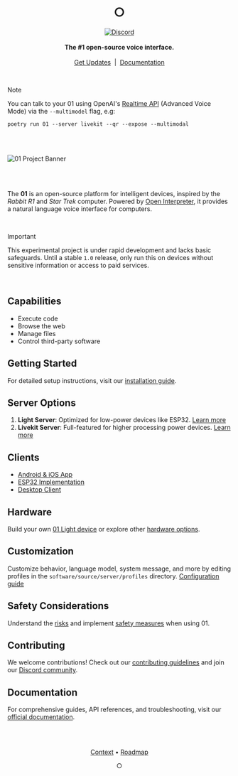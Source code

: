 <h1 align="center">○</h1>

<p align="center">
    <a href="https://discord.gg/Hvz9Axh84z"><img alt="Discord" src="https://img.shields.io/discord/1146610656779440188?logo=discord&style=social&logoColor=black"/></a>
    <br>
    <br>
    <strong>The #1 open-source voice interface.</strong><br>
    <br><a href="https://changes.openinterpreter.com">Get Updates</a>‎ ‎ |‎ ‎ <a href="https://01.openinterpreter.com/">Documentation</a><br>
</p>

<br>

> [!NOTE]
> You can talk to your 01 using OpenAI's [Realtime API](https://platform.openai.com/docs/guides/realtime) (Advanced Voice Mode) via the `--multimodel` flag, e.g:
> ```shell
> poetry run 01 --server livekit --qr --expose --multimodal
> ```

<br></br>

![01 Project Banner](https://raw.githubusercontent.com/OpenInterpreter/01/main/docs/assets/banner.png)

<br></br>

The **01** is an open-source platform for intelligent devices, inspired by the *Rabbit R1* and *Star Trek* computer. Powered by [Open Interpreter](https://github.com/OpenInterpreter/open-interpreter), it provides a natural language voice interface for computers.

<br>

> [!IMPORTANT]
> This experimental project is under rapid development and lacks basic safeguards. Until a stable `1.0` release, only run this on devices without sensitive information or access to paid services.

<br>

## Capabilities

- Execute code
- Browse the web
- Manage files
- Control third-party software

## Getting Started

For detailed setup instructions, visit our [installation guide](https://01.openinterpreter.com/setup/installation).

## Server Options

1. **Light Server**: Optimized for low-power devices like ESP32. [Learn more](https://01.openinterpreter.com/server/light)
2. **Livekit Server**: Full-featured for higher processing power devices. [Learn more](https://01.openinterpreter.com/server/livekit)

## Clients

- [Android & iOS App](https://01.openinterpreter.com/client/android-ios)
- [ESP32 Implementation](https://01.openinterpreter.com/client/esp32)
- [Desktop Client](https://01.openinterpreter.com/client/desktop)

## Hardware

Build your own [01 Light device](https://01.openinterpreter.com/hardware/01-light/introduction) or explore other [hardware options](https://01.openinterpreter.com/hardware/introduction).

## Customization

Customize behavior, language model, system message, and more by editing profiles in the `software/source/server/profiles` directory. [Configuration guide](https://01.openinterpreter.com/server/configure)

## Safety Considerations

Understand the [risks](https://01.openinterpreter.com/safety/risks) and implement [safety measures](https://01.openinterpreter.com/safety/measures) when using 01.

## Contributing

We welcome contributions! Check out our [contributing guidelines](CONTRIBUTING.md) and join our [Discord community](https://discord.gg/Hvz9Axh84z).

## Documentation

For comprehensive guides, API references, and troubleshooting, visit our [official documentation](https://01.openinterpreter.com/).

<br></br>

<p align="center">
  <a href="https://github.com/OpenInterpreter/01/blob/main/CONTEXT.md">Context</a> •
  <a href="/ROADMAP.md">Roadmap</a>
</p>

<p align="center">○</p>
